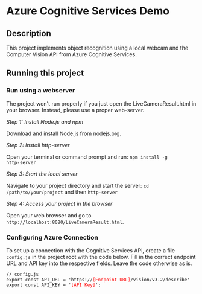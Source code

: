 # Azure Cognitive Services Demo

## Description
This project implements object recognition using a local webcam and the Computer Vision API from Azure Cognitive Services.

## Running this project
### Run using a webserver
The project won't run properly if you just open the LiveCameraResult.html in your browser. Instead, please use a proper web-server.

*Step 1: Install Node.js and npm*

Download and install Node.js from nodejs.org.

*Step 2: Install http-server*

Open your terminal or command prompt and run:
<code>npm install -g http-server</code>

*Step 3: Start the local server*

Navigate to your project directory and start the server:
<code>cd /path/to/your/project</code> and then
<code>http-server</code>

*Step 4: Access your project in the browser*

Open your web browser and go to <code>http://localhost:8080/LiveCameraResult.html</code>.

### Configuring Azure Connection
To set up a connection with the Cognitive Services API, create a file <code>config.js</code> in the project root with the code below. Fill in the correct endpoint URL and API key into the respective fields. Leave the code otherwise as is.
<pre><code>// config.js
export const API_URL = 'https://<span style="color:red">[Endpoint URL]</span>/vision/v3.2/describe'
export const API_KEY = '<span style="color:red">[API Key]</span>';</code></pre>